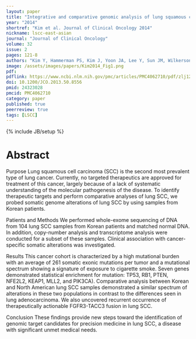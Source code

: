 ```yaml
---
layout: paper
title: "Integrative and comparative genomic analysis of lung squamous cell carcinomas in East Asian patients"
year: "2014"
shortref: "Kim et al. Journal of Clinical Oncology 2014"
nickname: lscc-east-asian
journal: "Journal of Clinical Oncology"
volume: 32
issue: 2
pages: 121-8
authors: "Kim Y, Hammerman PS, Kim J, Yoon JA, Lee Y, Sun JM, Wilkerson MD, Pedamallu CS, Cibulskis K, Yoo YK, Lawrence MS, Stojanov P, Carter SL, McKenna A, Stewart C, Sivachenko AY, Oh IJ, Kim HK, Choi YS, Kim K, Shim YM, Kim KS, Song SY, Na KJ, Choi YL, Hayes DN, Kim J, Cho S, Kim YC, Ahn JS, Ahn MJ, Getz G, Meyerson M, Park K"
image: /assets/images/papers/Kim2014_Fig1.png
pdf:
pdflink: https://www.ncbi.nlm.nih.gov/pmc/articles/PMC4062710/pdf/zlj121.pdf
doi: 10.1200/JCO.2013.50.8556
pmid: 24323028
pmcid: PMC4062710
category: paper
published: true
peerreview: true
tags: [LSCC]
---
```

{% include JB/setup %}

# Abstract

Purpose
Lung squamous cell carcinoma (SCC) is the second most prevalent type of lung cancer. Currently, no targeted therapeutics are approved for treatment of this cancer, largely because of a lack of systematic understanding of the molecular pathogenesis of the disease. To identify therapeutic targets and perform comparative analyses of lung SCC, we probed somatic genome alterations of lung SCC by using samples from Korean patients.

Patients and Methods
We performed whole-exome sequencing of DNA from 104 lung SCC samples from Korean patients and matched normal DNA. In addition, copy-number analysis and transcriptome analysis were conducted for a subset of these samples. Clinical association with cancer-specific somatic alterations was investigated.

Results
This cancer cohort is characterized by a high mutational burden with an average of 261 somatic exonic mutations per tumor and a mutational spectrum showing a signature of exposure to cigarette smoke. Seven genes demonstrated statistical enrichment for mutation: TP53, RB1, PTEN, NFE2L2, KEAP1, MLL2, and PIK3CA). Comparative analysis between Korean and North American lung SCC samples demonstrated a similar spectrum of alterations in these two populations in contrast to the differences seen in lung adenocarcinoma. We also uncovered recurrent occurrence of therapeutically actionable FGFR3-TACC3 fusion in lung SCC.

Conclusion
These findings provide new steps toward the identification of genomic target candidates for precision medicine in lung SCC, a disease with significant unmet medical needs.


